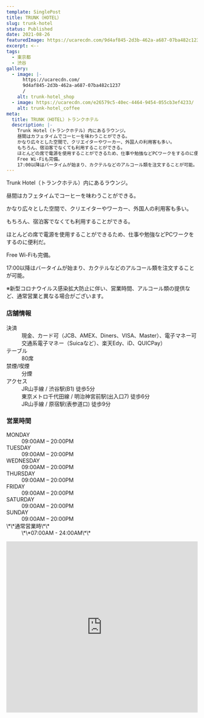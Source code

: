 ```yaml
---
template: SinglePost
title: TRUNK（HOTEL）
slug: trunk-hotel
status: Published
date: 2021-08-26
featuredImage: https://ucarecdn.com/9d4af845-2d3b-462a-a687-07ba482c1237/
excerpt: <--
tags:
  - 東京都
  - 渋谷
gallery:
  - image: |-
      https://ucarecdn.com/
      9d4af845-2d3b-462a-a687-07ba482c1237
      /
    alt: trunk-hotel_shop
  - image: https://ucarecdn.com/e26579c5-40ec-4464-9454-055cb3ef4233/
    alt: trunk-hotel_coffee
meta:
  title: TRUNK（HOTEL）トランクホテル
  description: |-
    Trunk Hotel（トランクホテル）内にあるラウンジ。
    昼間はカフェタイムでコーヒーを味わうことができる。
    かなり広々とした空間で、クリエイターやワーカー、外国人の利用客も多い。
    もちろん、宿泊客でなくても利用することができる。
    ほとんどの席で電源を使用することができるため、仕事や勉強などPCワークをするのに便利だ。
    Free Wi-Fiも完備。
    17:00以降はバータイムが始まり、カクテルなどのアルコール類を注文することが可能。
---
```

Trunk Hotel（トランクホテル）内にあるラウンジ。

昼間はカフェタイムでコーヒーを味わうことができる。

かなり広々とした空間で、クリエイターやワーカー、外国人の利用客も多い。

もちろん、宿泊客でなくても利用することができる。

ほとんどの席で電源を使用することができるため、仕事や勉強などPCワークをするのに便利だ。

Free Wi-Fiも完備。

17:00以降はバータイムが始まり、カクテルなどのアルコール類を注文することが可能。



※新型コロナウイルス感染拡大防止に伴い、営業時間、アルコール類の提供など、通常営業と異なる場合がございます。

### 店舗情報



<dl id="info">
<dt>決済</dt> <dd>現金、カード可（JCB、AMEX、Diners、VISA、Master）、電子マネー可交通系電子マネー（Suicaなど）、楽天Edy、iD、QUICPay）</dd>
<dt>テーブル</dt>
<dd>80席</dd>
<dt>禁煙/喫煙</dt>
<dd>分煙</dd>
<dt>アクセス</dt>
<dd>JR山手線 / 渋谷駅(B1) 徒歩5分</dd>
<dd>東京メトロ千代田線 / 明治神宮前駅(出入口7) 徒歩6分</dd>
<dd>JR山手線 / 原宿駅(表参道口) 徒歩9分</dd>
</dl>


### 営業時間



<dl id="op_h">
<dt>MONDAY</dt>
<dd>09:00AM – 20:00PM</dd>
<dt>TUESDAY</dt>
<dd>09:00AM – 20:00PM</dd>
<dt>WEDNESDAY</dt>
<dd>09:00AM – 20:00PM</dd>
<dt>THURSDAY</dt>
<dd>09:00AM – 20:00PM</dd>
<dt>FRIDAY</dt>
<dd>09:00AM – 20:00PM</dd>
<dt>SATURDAY</dt>
<dd>09:00AM – 20:00PM</dd>
<dt>SUNDAY</dt>
<dd>09:00AM – 20:00PM</dd>
<dt>\*\*通常営業時\*\*</dt>
<dd>\*\*07:00AM - 24:00AM\*\*</dd>
</dl>


<iframe src="https://www.google.com/maps/embed?pb=!1m14!1m8!1m3!1d12966.066187617582!2d139.7039109!3d35.6642811!3m2!1i1024!2i768!4f13.1!3m3!1m2!1s0x0%3A0x31ce1fb9d5b9c958!2zVFJVTkvvvIhMT1VOR0XvvIk!5e0!3m2!1sja!2sjp!4v1629971605578!5m2!1sja!2sjp" width="100%" height="450" style="border:0;" allowfullscreen="" loading="lazy"></iframe>